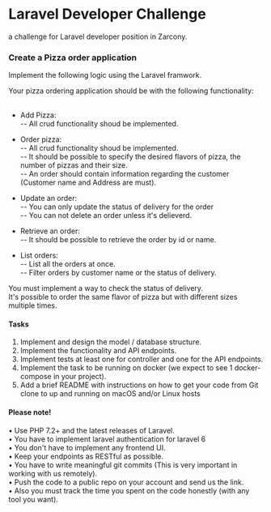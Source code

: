 # Laravel Developer Challenge
a challenge for Laravel developer position in Zarcony.


### Create a Pizza order application

Implement the following logic using the Laravel framwork.

Your pizza ordering application should be with the following functionality:
 <br/> <br/>
- Add Pizza: <br/>
-- All crud functionality shoud be implemented. <br/>

- Order pizza: <br/>
-- All crud functionality shoud be implemented. <br/>
-- It should be possible to specify the desired flavors of pizza, the number of pizzas and their size. <br/>
-- An order should contain information regarding the customer (Customer name and Address are must). <br/>

- Update an order: <br/>
-- You can only update the status of delivery for the order <br/>
-- You can not delete an order unless it's delieverd. <br/>


- Retrieve an order: <br/>
-- It should be possible to retrieve the order by id or name. <br/>

- List orders: <br/>
-- List all the orders at once. <br/>
-- Filter orders by customer name or the status of delivery. <br/>


You must implement a way to check the status of delivery. <br/>
It's possible to order the same flavor of pizza but with different sizes multiple times. <br/>

#### Tasks
1. Implement and design the model / database structure.
2. Implement the functionality and API endpoints.
3. Implement tests at least one for controller and one for the API endpoints.
4. Implement the task to be running on docker (we expect to see 1 docker-compose in your project).
5. Add a brief README with instructions on how to get your code from Git clone to up and running on macOS and/or Linux hosts


#### Please note!
• Use PHP 7.2+ and the latest releases of Laravel. <br/>
• You have to implement laravel authentication for laravel 6 <br/>
• You don't have to implement any frontend UI. <br/>
• Keep your endpoints as RESTful as possible. <br/>
• You have to write meaningful git commits (This is very important in working with us remotely). <br/>
• Push the code to a public repo on your account and send us the link.<br/>
• Also you must track the time you spent on the code honestly (with any tool you want).<br/>
